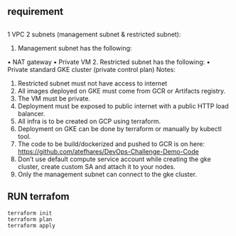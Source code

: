 ## requirement 
##
1 VPC
2 subnets (management subnet & restricted subnet):
1. Management subnet has the following:

• NAT gateway
• Private VM
2. Restricted subnet has the following:
• Private standard GKE cluster (private control plan)
Notes:
1. Restricted subnet must not have access to internet
2. All images deployed on GKE must come from GCR or Artifacts registry.
3. The VM must be private.
4. Deployment must be exposed to public internet with a public HTTP load balancer.
5. All infra is to be created on GCP using terraform.
6. Deployment on GKE can be done by terraform or manually by kubectl tool.
7. The code to be build/dockerized and pushed to GCR is on here:
https://github.com/atefhares/DevOps-Challenge-Demo-Code
8. Don’t use default compute service account while creating the gke cluster, create
custom SA and attach it to your nodes.
9. Only the management subnet can connect to the gke cluster.

##


## RUN terrafom 
```
terraform init
terraform plan
terraform apply
```
